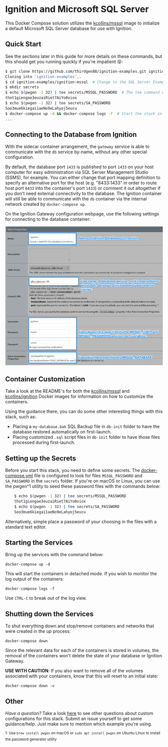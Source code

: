 <!-- markdownlint-disable MD033 -->

# Ignition and Microsoft SQL Server

This Docker Compose solution utilizes the [kcollins/mssql](https://hub.docker.com/r/kcollins/mssql) image to initialize a default Microsoft SQL Server database for use with Ignition.

## Quick Start

See the sections later in this guide for more details on these commands, but this should get you running quickly if you're impatient 😝:

```bash
$ git clone https://github.com/thirdgen88/ignition-examples.git ignition-examples
Cloning into 'ignition-examples'..
$ cd ignition-examples/ignition-mssql  # Change to the SQL Server Example Folder
$ mkdir secrets
$ echo $(pwgen -1 32) | tee secrets/MSSQL_PASSWORD  # The tee command will echo the generated password to stdout and write to file
thot1giengae3euzaiRiet7AiYo0viox
$ echo $(pwgen -1 32) | tee secrets/SA_PASSWORD
Soo3mue6kiegai1aeNo9eLahyoj5eucu
$ docker-compose up -d && docker-compose logs -f  # Start the stack in detached mode and start to follow the logs (break with Ctrl-C)
...
```

## Connecting to the Database from Ignition

With the sidecar container arrangement, the `gateway` service is able to communicate with the `db` service by-name, without any other special configuration.

By default, the database port `1433` is published to port `1433` on your host computer for easy administration via SQL Server Management Studio (SSMS), for example.  You can either change that port mapping definition to specify an alternative port for the host (e.g. "8433:1433" in order to route host port `8433` into the container's port `1433`) or comment it out altogether if you don't need external connectivity to the database.  The Ignition container will still be able to communicate with the `db` container via the internal network created by `docker-compose up`.

On the Ignition Gateway configuration webpage, use the following settings for connecting to the database container:

![Ignition Database Configuration Page](../assets/ignition-mssql-connection-config.png)

## Container Customization

Take a look at the README's for both the [kcollins/mssql](https://hub.docker.com/r/kcollins/mssql) and [kcollins/ignition](http://hub.docker.com/r/kcollins/ignition) Docker images for information on how to customize the containers.

Using the guidance there, you can do some other interesting things with this stack, such as:

- Placing a `my-database.bak` SQL Backup file in `db-init` folder to have the database restored automatically on first-launch.
- Placing customized `.sql` script files in `db-init` folder to have those files processed during first-launch.

## Setting up the Secrets

Before you start this stack, you need to define some secrets.  The [docker-compose.yml](docker-compose.yml) file is configured to look for files `MSSQL_PASSWORD` and `SA_PASSWORD` in the `secrets` folder.  If you're on macOS or Linux, you can use the pwgen^1 utility to seed these password files with the commands below:

```bash
    $ echo $(pwgen -1 32) | tee secrets/MSSQL_PASSWORD
    thot1giengae3euzaiRiet7AiYo0viox
    $ echo $(pwgen -1 32) | tee secrets/SA_PASSWORD
    Soo3mue6kiegai1aeNo9eLahyoj5eucu
```

Alternatively, simple place a password of your choosing in the files with a standard text editor.

## Starting the Services

Bring up the services with the command below:

    docker-compose up -d

This will start the containers in detached mode.  If you wish to monitor the log output of the containers:

    docker-compose logs -f

Use `CTRL-C` to break out of the log view.

## Shutting down the Services

To shut everything down and stop/remove containers and networks that were created in the _up_ process:

    docker-compose down

Since the relevant data for each of the containers is stored in volumes, the removal of the containers won't delete the state of your database or Ignition Gateway.

**USE WITH CAUTION**: If you also want to remove all of the volumes associated with your containers, know that this will reset to an initial state:

    docker-compose down -v

## Other

_Have a question?_  Take a look [here](https://github.com/thirdgen88/ignition-examples/issues) to see other questions about custom configurations for this stack.  Submit an issue yourself to get some guidance/help.  Just make sure to mention which example you're using.

<sup>1: Use `brew install pwgen` on macOS or `sudo apt install pwgen` on Ubuntu Linux to install the password generator utility</sup>